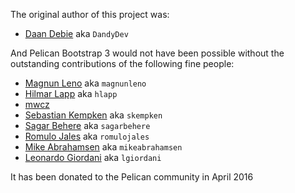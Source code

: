 The original author of this project was:

- [Daan Debie](https://github.com/DandyDev) aka `DandyDev`

And Pelican Bootstrap 3 would not have been possible without the outstanding contributions of the following fine people:

- [Magnun Leno](https://github.com/magnunleno) aka `magnunleno`
- [Hilmar Lapp](https://github.com/hlapp) aka `hlapp`
- [mwcz](https://github.com/mwcz)
- [Sebastian Kempken](https://github.com/skempken) aka `skempken`
- [Sagar Behere](https://github.com/sagarbehere) aka `sagarbehere`
- [Romulo Jales](https://github.com/romulojales) aka `romulojales`
- [Mike Abrahamsen](https://github.com/mikeabrahamsen) aka `mikeabrahamsen`
- [Leonardo Giordani](https://github.com/lgiordani) aka `lgiordani`

It has been donated to the Pelican community in April 2016